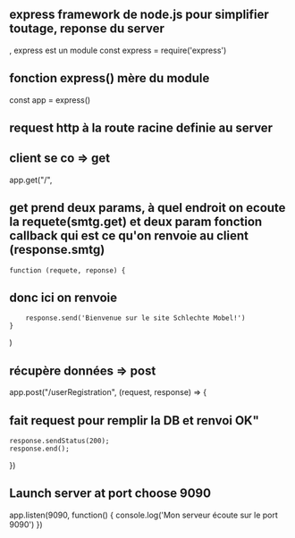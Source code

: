 ## express framework de node.js pour simplifier toutage, reponse du server 
, express est un module
const express = require('express')

## fonction express() mère du module
const app = express()

## request http à la route racine definie au server
## client se co => get
app.get("/",
## get prend deux params, à quel endroit on ecoute la requete(smtg.get) et deux param fonction callback qui est ce qu'on renvoie au client (response.smtg)
    function (requete, reponse) {
## donc ici on renvoie 
        response.send('Bienvenue sur le site Schlechte Mobel!')
    }
)

## récupère données => post
app.post("/userRegistration", (request, response) => {
## fait request pour remplir la DB et renvoi OK"
    response.sendStatus(200);
    response.end();
})

## Launch server at port choose 9090
app.listen(9090, function() {
    console.log('Mon serveur écoute sur le port 9090')
})
